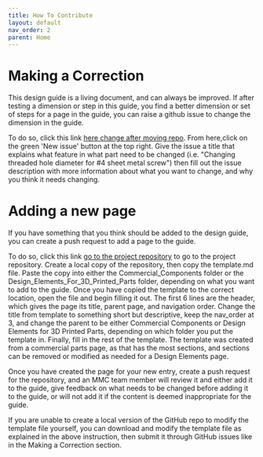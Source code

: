 ```yaml
---
title: How To Contribute
layout: default
nav_order: 2
parent: Home
---
```


# Making a Correction

This design guide is a living document, and can always be improved. If after testing a dimension or step in this guide, you find a better dimension or set of steps for a page in the guide, you can raise a github issue to change the dimension in the guide.

To do so, click this link [here change after moving repo](https://github.com/bradleywell/OpenAT-Design-Guide-Test/issues). From here,click on the green 'New issue' button at the top right. Give the issue a title that explains what feature in what part need to be changed (i.e. "Changing threaded hole diameter for #4 sheet metal screw") then fill out the issue description with more information about what you want to change, and why you think it needs changing.

# Adding a new page

If you have something that you think should be added to the design guide, you can create a push request to add a page to the guide.

To do so, click this link [go to the project repository](https://github.com/bradleywell/OpenAT-Design-Guide-Test) to go to the project repository. Create a local copy of the repository, then copy the template.md file. Paste the copy into either the Commercial_Components folder or the Design_Elements_For_3D_Printed_Parts folder, depending on what you want to add to the guide. Once you have copied the template to the correct location, open the file and begin filling it out. The first 6 lines are the header, which gives the page its title, parent page, and navigation order. Change the title from template to something short but descriptive, keep the nav_order at 3, and change the parent to be either Commercial Components or Design Elements for 3D Printed Parts, depending on which folder you put the template in. Finally, fill in the rest of the template. The template was created from a commercial parts page, as that has the most sections, and sections can be removed or modified as needed for a Design Elements page.

Once you have created the page for your new entry, create a push request for the repository, and an MMC team member will review it and either add it to the guide, give feedback on what needs to be changed before adding it to the guide, or will not add it if the content is deemed inappropriate for the guide.

If you are unable to create a local version of the GitHub repo to modify the template file yourself, you can download and modify the template file as explained in the above instruction, then submit it through GitHub issues like in the Making a Correction section.